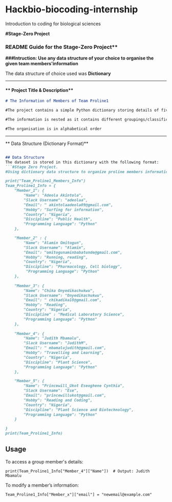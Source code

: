 # Hackbio-biocoding-internship
Introduction to coding for biological sciences

**#Stage-Zero Project**
### **README Guide for the Stage-Zero Project****
**###Intruction: Use any data structure of your choice to organise the given team members'information**

The data structure of choice used was **Dictionary**

--- 

#### ** Project Title & Description**  
```md
# The Information of Members of Team Proline1

#The project contains a simple Python dictionary storing details of five group members, including their names, slack user name, email address, hobby, country, discipline and preferred programming language.

#The information is nested as it contains different groupings/classifications

#The organisation is in alphabetical order

```

---

** Data Structure (Dictionary Format)**  
```md

## Data Structure
The dataset is stored in this dictionary with the following format:
```#Stage Zero Project.
#Using dictionary data structure to organize proline members information

print("Team_Proline1_Members_Info")
Team_Proline1_Info = {
    "Member_1": {
        "Name": "Adeola Akintola",
        "Slack Username": "adeolaa",
        "Email": " akintolaadeola09@gmail.com",
        "Hobby": "Surfing for information",
        "Country": "Nigeria",
        "Discipline": "Public Health",
        "Programming Language": "Python"
    },

    "Member_2" : {
        "Name": "Alamin Omitogun",
        "Slack Username": "Alamin",
        "Email": "omitogunaminbabatunde@gmail.com",
        "Hobby": "Running, reading",
        "Country": "Nigeria",
        "Discipline": "Pharmacology, Cell biology",
         "Programming Language": "Python"
    },
    
    "Member_3": {
        "Name": "Chika Onyedikachukwu",
        "Slack Username": "Onyedikachukwu",
        "Email": " chikadika18@gmail.com",
        "Hobby": "Reading",
        "Country": "Nigeria",
        "Discipline" : "Medical Laboratory Science",
        "Programming Language": "Python"
    },
    
    "Member_4": {
        "Name": "Judith Mbamalu",
        "Slack Username": "JudithM",
        "Email": " mbamalujudith@gmail.com",
        "Hobby": "Travelling and Learning",
        "Country": "Nigeria",
        "Discipline": "Plant Science",
        "Programming Language": "Python"
    },

    "Member_5": {
        "Name": "Princewill_Ukot Eseoghene Cynthia",
        "Slack Username": "Ese",
        "Email": "princewillukot@gmail.com",
        "Hobby": "Reading and Coding",
        "Country": "Nigeria",
        "Discipline": "Plant Science and Biotechnology",
        "Programming Language": "Python"
    }   

}
print(Team_Proline1_Info)

```

## Usage
To access a group member's details:
```
print(Team_Proline1_Info["Member_4"]["Name"])  # Output: Judith Mbamalu
```
To modify a member’s information:
```
Team_Proline1_Info["Member_x"]["email"] = "newemail@example.com"
```




